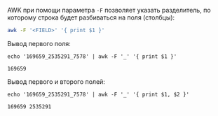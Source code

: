 
AWK при помощи параметра `-F` позволяет указать разделитель, по которому строка будет разбиваться на поля (столбцы):

```bash
awk -F '<FIELD>' '{ print $1 }'
```

Вывод первого поля:

```terminal {os="linux"}
echo '169659_2535291_7578' | awk -F '_' '{ print $1 }'

169659
```

Вывод первого и второго полей:

```terminal {os="linux"}
echo '169659_2535291_7578' | awk -F '_' '{ print $1, $2 }'

169659 2535291
```
